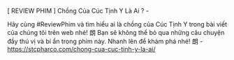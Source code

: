 [ REVIEW PHIM ] Chồng Của Cúc Tịnh Y Là Ai ? - 

Hãy cùng #ReviewPhim và tìm hiểu ai là chồng của Cúc Tịnh Y trong bài viết của chúng tôi trên web nhé! 朗 Bạn sẽ không thể bỏ qua những câu chuyện đầy thú vị và bí ẩn trong phim này. Nhanh lên để khám phá nhé! 朗 - https://stcpharco.com/chong-cua-cuc-tinh-y-la-ai/
